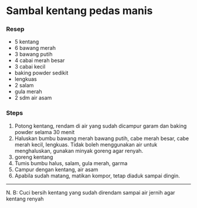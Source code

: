 # Sambal kentang pedas manis

### Resep
- 5 kentang
- 6 bawang merah
- 3 bawang putih
- 4 cabai merah besar
- 3 cabai kecil
- baking powder sedikit
- lengkuas
- 2 salam
- gula merah
- 2 sdm air asam

### Steps
1. Potong kentang, rendam di air yang sudah dicampur garam dan baking powder selama 30 menit
2. Haluskan bumbu bawang merah bawang putih, cabe merah besar, cabe merah kecil, lengkuas. Tidak boleh menggunakan air untuk menghaluskan, gunakan minyak goreng agar renyah.
3. goreng kentang 
4. Tumis bumbu halus, salam, gula merah, garma
5. Campur dengan kentang, air asam
6. Apabila sudah matang, matikan kompor, tetap diaduk sampai dingin. 

---
N. B: 
Cuci bersih kentang yang sudah direndam sampai air jernih agar kentang renyah

